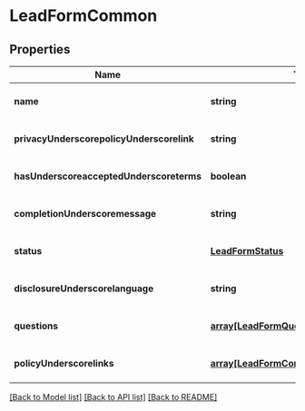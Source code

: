 # LeadFormCommon

## Properties
Name | Type | Description | Notes
------------ | ------------- | ------------- | -------------
**name** | **string** |  | [optional] [default to null]
**privacyUnderscorepolicyUnderscorelink** | **string** |  | [optional] [default to null]
**hasUnderscoreacceptedUnderscoreterms** | **boolean** |  | [optional] [default to null]
**completionUnderscoremessage** | **string** |  | [optional] [default to null]
**status** | [**LeadFormStatus**](LeadFormStatus.md) |  | [optional] [default to null]
**disclosureUnderscorelanguage** | **string** |  | [optional] [default to null]
**questions** | [**array[LeadFormQuestion]**](LeadFormQuestion.md) |  | [optional] [default to null]
**policyUnderscorelinks** | [**array[LeadFormCommonPolicyLinksInner]**](LeadFormCommonPolicyLinksInner.md) |  | [optional] [default to null]

[[Back to Model list]](../README.md#documentation-for-models) [[Back to API list]](../README.md#documentation-for-api-endpoints) [[Back to README]](../README.md)


